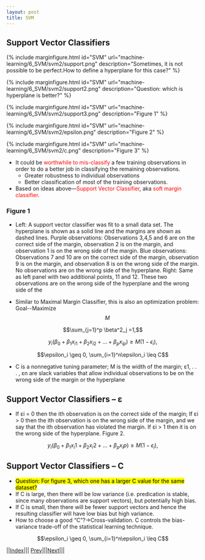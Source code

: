```yaml
---
layout: post
title: SVM
---
```


## Support Vector Classifiers

{% include marginfigure.html id="SVM" url="machine-learning/6_SVM/svm2/support.png" description="Sometimes, it is not possible to be perfect.How to define a hyperplane for this case?" %}

{% include marginfigure.html id="SVM" url="machine-learning/6_SVM/svm2/support2.png" description="Question: which is hyperplane is better?" %}

{% include marginfigure.html id="SVM" url="machine-learning/6_SVM/svm2/support3.png" description="Figure 1" %}

{% include marginfigure.html id="SVM" url="machine-learning/6_SVM/svm2/epsilon.png" description="Figure 2" %}

{% include marginfigure.html id="SVM" url="machine-learning/6_SVM/svm2/c.png" description="Figure 3" %}

* It could be <font color=red>worthwhile to mis-classify</font> a few training observations in order to do a better job in classifying the remaining observations.
  * Greater robustness to individual observations
  * Better classification of most of the training observations.
* Based on ideas above—<font color=red>Support Vector Classifier</font>, aka <font color=red>soft margin classifier</font>.

### Figure 1
* Left: A support vector classifier was fit to a small data set. The hyperplane is shown as a solid line and the margins are shown as dashed lines. Purple observations: Observations 3,4,5 and 6 are on the correct side of the margin, observation 2 is on the margin, and observation 1 is on the wrong side of the margin. Blue observations: Observations 7 and 10 are on the correct side of the margin, observation 9 is on the margin, and observation 8 is on the wrong side of the margin. No observations are on the wrong side of the hyperplane. Right: Same as left panel with two additional points, 11 and 12. These two observations are on the wrong side of the hyperplane and the wrong side of the

* Similar to Maximal Margin Classifier, this is also an optimization problem: Goal--Maximize $$M$$

$$\sum_{j=1}^p \beta^2_j =1,$$

$$y_i(\beta_0 + \beta_1x_{i1} + \beta_2x_{i2} + ... + \beta_px_{ip}) \geq M(1 - \epsilon_i),$$

$$\epsilon_i  \geq 0,  \sum_{i=1}^n\epsilon_i  \leq C$$  


* C is a nonnegative tuning parameter; M is the width of the margin; ε1, . . . ,   εn are slack variables that allow individual observations to be on the wrong side of the margin or the hyperplane

## Support Vector Classifiers – ε
* If εi = 0 then the ith observation is on the correct side of the margin; If εi > 0 then the ith observation is on the wrong side of the margin, and we say that the ith observation has violated the margin. If εi > 1 then it is on the wrong side of the hyperplane. Figure 2.

$$y_i(\beta_0 + \beta_1x_i1 + \beta_2x_i2 + ... + \beta_px_ip) \geq M(1 - \epsilon_i),$$

## Support Vector Classifiers – C
* <mark>Question: For figure 3, which one has a larger C value for the same dataset?</mark>
* If C is large, then there will be low variance (i.e. predication is stable, since many observations are support vectors), but potentially high bias.
* If C is small, then there will be fewer support vectors and hence the resulting classifier will have low bias but high variance.
* How to choose a good “C”?->Cross-validation. C controls the bias-variance trade-off of the statistical learning technique.

$$\epsilon_i  \geq 0,  \sum_{i=1}^n\epsilon_i  \leq C$$


||[Index](../../../)||| [Prev](../)|||[Next](../svm3)|||






